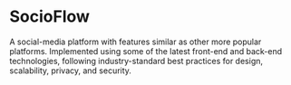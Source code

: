 # SocioFlow
A social-media platform with features similar as other more popular platforms. Implemented using some of the latest front-end and back-end technologies, following industry-standard best practices for design, scalability, privacy, and security.